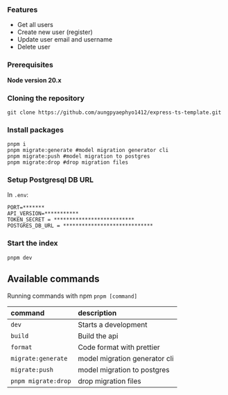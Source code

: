 ### Features

- Get all users
- Create new user (register)
- Update user email and username
- Delete user

### Prerequisites

**Node version 20.x**

### Cloning the repository

```shell
git clone https://github.com/aungpyaephyo1412/express-ts-template.git
```

### Install packages

```shell
pnpm i
pnpm migrate:generate #model migration generator cli
pnpm migrate:push #model migration to postgres
pnpm migrate:drop #drop migration files
```

### Setup Postgresql DB URL

In `.env`:

```.dotenv
PORT=*******
API_VERSION=***********
TOKEN_SECRET = **************************
POSTGRES_DB_URL = *****************************
```

### Start the index

```shell
pnpm dev
```

## Available commands

Running commands with npm `pnpm [command]`

| command             | description                   |
| :------------------ | :---------------------------- |
| `dev`               | Starts a development          |
| `build`             | Build the api                 |
| `format`            | Code format with prettier     |
| `migrate:generate`  | model migration generator cli |
| `migrate:push`      | model migration to postgres   |
| `pnpm migrate:drop` | drop migration files          |
